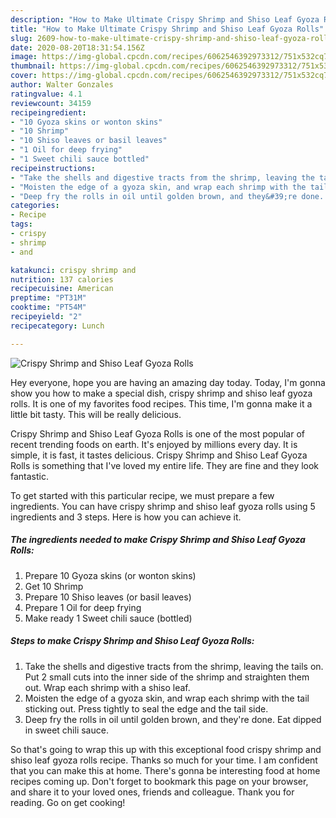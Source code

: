 ```yaml
---
description: "How to Make Ultimate Crispy Shrimp and Shiso Leaf Gyoza Rolls"
title: "How to Make Ultimate Crispy Shrimp and Shiso Leaf Gyoza Rolls"
slug: 2609-how-to-make-ultimate-crispy-shrimp-and-shiso-leaf-gyoza-rolls
date: 2020-08-20T18:31:54.156Z
image: https://img-global.cpcdn.com/recipes/6062546392973312/751x532cq70/crispy-shrimp-and-shiso-leaf-gyoza-rolls-recipe-main-photo.jpg
thumbnail: https://img-global.cpcdn.com/recipes/6062546392973312/751x532cq70/crispy-shrimp-and-shiso-leaf-gyoza-rolls-recipe-main-photo.jpg
cover: https://img-global.cpcdn.com/recipes/6062546392973312/751x532cq70/crispy-shrimp-and-shiso-leaf-gyoza-rolls-recipe-main-photo.jpg
author: Walter Gonzales
ratingvalue: 4.1
reviewcount: 34159
recipeingredient:
- "10 Gyoza skins or wonton skins"
- "10 Shrimp"
- "10 Shiso leaves or basil leaves"
- "1 Oil for deep frying"
- "1 Sweet chili sauce bottled"
recipeinstructions:
- "Take the shells and digestive tracts from the shrimp, leaving the tails on. Put 2 small cuts into the inner side of the shrimp and straighten them out. Wrap each shrimp with a shiso leaf."
- "Moisten the edge of a gyoza skin, and wrap each shrimp with the tail sticking out. Press tightly to seal the edge and the tail side."
- "Deep fry the rolls in oil until golden brown, and they&#39;re done. Eat dipped in sweet chili sauce."
categories:
- Recipe
tags:
- crispy
- shrimp
- and

katakunci: crispy shrimp and 
nutrition: 137 calories
recipecuisine: American
preptime: "PT31M"
cooktime: "PT54M"
recipeyield: "2"
recipecategory: Lunch

---
```



![Crispy Shrimp and Shiso Leaf Gyoza Rolls](https://img-global.cpcdn.com/recipes/6062546392973312/751x532cq70/crispy-shrimp-and-shiso-leaf-gyoza-rolls-recipe-main-photo.jpg)

Hey everyone, hope you are having an amazing day today. Today, I'm gonna show you how to make a special dish, crispy shrimp and shiso leaf gyoza rolls. It is one of my favorites food recipes. This time, I'm gonna make it a little bit tasty. This will be really delicious.

Crispy Shrimp and Shiso Leaf Gyoza Rolls is one of the most popular of recent trending foods on earth. It's enjoyed by millions every day. It is simple, it is fast, it tastes delicious. Crispy Shrimp and Shiso Leaf Gyoza Rolls is something that I've loved my entire life. They are fine and they look fantastic.




To get started with this particular recipe, we must prepare a few ingredients. You can have crispy shrimp and shiso leaf gyoza rolls using 5 ingredients and 3 steps. Here is how you can achieve it.

<!--inarticleads1-->

##### The ingredients needed to make Crispy Shrimp and Shiso Leaf Gyoza Rolls:

1. Prepare 10 Gyoza skins (or wonton skins)
1. Get 10 Shrimp
1. Prepare 10 Shiso leaves (or basil leaves)
1. Prepare 1 Oil for deep frying
1. Make ready 1 Sweet chili sauce (bottled)




<!--inarticleads2-->

##### Steps to make Crispy Shrimp and Shiso Leaf Gyoza Rolls:

1. Take the shells and digestive tracts from the shrimp, leaving the tails on. Put 2 small cuts into the inner side of the shrimp and straighten them out. Wrap each shrimp with a shiso leaf.
1. Moisten the edge of a gyoza skin, and wrap each shrimp with the tail sticking out. Press tightly to seal the edge and the tail side.
1. Deep fry the rolls in oil until golden brown, and they&#39;re done. Eat dipped in sweet chili sauce.




So that's going to wrap this up with this exceptional food crispy shrimp and shiso leaf gyoza rolls recipe. Thanks so much for your time. I am confident that you can make this at home. There's gonna be interesting food at home recipes coming up. Don't forget to bookmark this page on your browser, and share it to your loved ones, friends and colleague. Thank you for reading. Go on get cooking!
